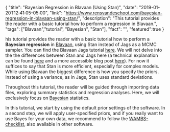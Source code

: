 {
  "title": "Bayesian Regression in Blavaan (Using Stan)",
  "date": "2019-01-20T12:41:05-05:00",
  "link": "https://www.rensvandeschoot.com/bayesian-regression-in-blavaan-using-stan/",
  "description": "This tutorial provides the reader with a basic tutorial how to perform a regression in Blavaan.",
  "tags": ["Blavaan","tutorial", "Bayesian", "Stan"],
  "fact": "",
  "featured":true
}

his tutorial provides the reader with a basic tutorial how to perform a **Bayesian regression** in [Blavaan](https://faculty.missouri.edu/~merklee/blavaan/),  using Stan instead of Jags as a MCMC sampler. You can find the Blavaan Jags tutorial [here](tutorials/blavaan-regression-jags). We will not delve into the the differences between Stan and Jags here (a technical explanation can be found [here](http://www.jmlr.org/papers/volume15/hoffman14a/hoffman14a.pdf) and a more accessible blog post [here](https://statmodeling.stat.columbia.edu/2017/11/30/not-compare-speed-stan-something-else/)). For now it suffices to say that Stan is more efficient, especially for complex models. While using Blavaan the biggest difference is how you specify the priors. Instead of using a variance, as in Jags, Stan uses standard deviations.

Throughout this tutorial, the reader will be guided through importing data files, exploring summary statistics and regression analyses. Here, we will exclusively focus on [Bayesian](https://www.rensvandeschoot.com/a-gentle-introduction-to-bayesian-analysis-applications-to-developmental-research/) statistics.

In this tutorial, we start by using the default prior settings of the software.  In a second step, we will apply user-specified priors, and if you really want to use Bayes for your own data, we recommend to follow the [WAMBS-checklist](https://www.rensvandeschoot.com/wambs-checklist/), also available in other software.

